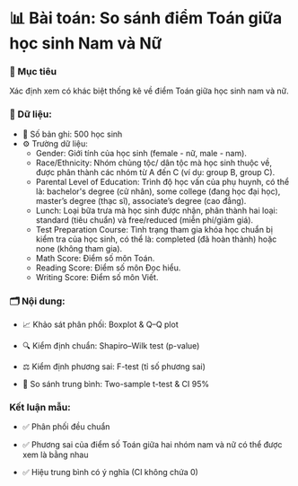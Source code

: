 # 📊 Bài toán: So sánh điểm Toán giữa học sinh Nam và Nữ

### 🚀 Mục tiêu

Xác định xem có khác biệt thống kê về điểm Toán giữa học sinh nam và nữ.

### 💾 Dữ liệu:

- 📑 Số bản ghi: 500 học sinh
- ⚙️ Trường dữ liệu:
  - Gender: Giới tính của học sinh (female - nữ, male - nam).
  - Race/Ethnicity: Nhóm chủng tộc/ dân tộc mà học sinh thuộc về, được phân thành các nhóm từ A đến C (ví dụ: group B, group C).
  - Parental Level of Education: Trình độ học vấn của phụ huynh, có thể là: bachelor's degree (cử nhân), some college (đang học đại học), master’s degree (thạc sĩ), associate’s degree (cao đẳng).
  - Lunch: Loại bữa trưa mà học sinh được nhận, phân thành hai loại: standard (tiêu chuẩn) và free/reduced (miễn phí/giảm giá).
  - Test Preparation Course: Tình trạng tham gia khóa học chuẩn bị kiểm tra của học sinh, có thể là: completed (đã hoàn thành) hoặc none (không tham gia).
  - Math Score: Điểm số môn Toán.
  - Reading Score: Điểm số môn Đọc hiểu.
  - Writing Score: Điểm số môn Viết.

### 🗂️ Nội dung:

- 📈 Khảo sát phân phối: Boxplot & Q–Q plot

- 🔍 Kiểm định chuẩn: Shapiro–Wilk test (p-value)

- ⚖️ Kiểm định phương sai: F-test (tỉ số phương sai)

- 🧮 So sánh trung bình: Two-sample t-test & CI 95%

### Kết luận mẫu:

- ✅ Phân phối đều chuẩn 

- ✅ Phương sai của điểm số Toán giữa hai nhóm nam và nữ có thể được xem là bằng nhau

- ✅ Hiệu trung bình có ý nghĩa (CI không chứa 0)


